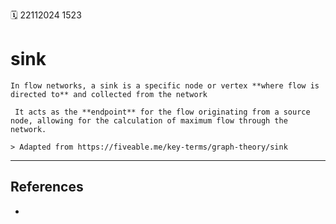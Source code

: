 🗓️ 22112024 1523

# sink

```ad-abstract
In flow networks, a sink is a specific node or vertex **where flow is directed to** and collected from the network

 It acts as the **endpoint** for the flow originating from a source node, allowing for the calculation of maximum flow through the network.

> Adapted from https://fiveable.me/key-terms/graph-theory/sink
```

---

## References
- 